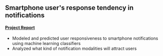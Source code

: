 ## Smartphone user's response tendency in notifications
#### [Project Report](https://hackmd.io/9fZWlIOoTKCJRZmswsMC3A)

- Modeled and predicted user responsiveness to smartphone notifications using machine learning classifiers
- Analyzed what kind of notification modalities will attract users
